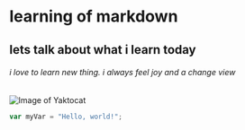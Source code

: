 # learning of markdown
## lets talk about what i learn today
###### i love to learn new thing. i always feel joy and a change view
![Image of Yaktocat](https://octodex.github.com/images/yaktocat.png)
``` javascript
var myVar = "Hello, world!";
```
